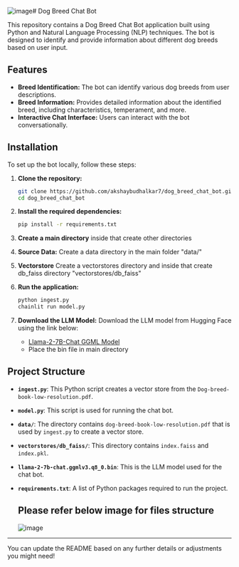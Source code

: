 ![image](https://github.com/user-attachments/assets/bfa638be-2440-4c89-8df7-97eb3d27774d)# Dog Breed Chat Bot

This repository contains a Dog Breed Chat Bot application built using Python and Natural Language Processing (NLP) techniques. The bot is designed to identify and provide information about different dog breeds based on user input.

## Features

- **Breed Identification:** The bot can identify various dog breeds from user descriptions.
- **Breed Information:** Provides detailed information about the identified breed, including characteristics, temperament, and more.
- **Interactive Chat Interface:** Users can interact with the bot conversationally.

## Installation

To set up the bot locally, follow these steps:

1. **Clone the repository:**
   ```bash
   git clone https://github.com/akshaybudhalkar7/dog_breed_chat_bot.git
   cd dog_breed_chat_bot
   ```

2. **Install the required dependencies:**
   ```bash
   pip install -r requirements.txt
   ```

3. **Create a main directory**
   inside that create other directories
   
4. **Source Data:**
   Create a data directory in the main folder
   "data/"

5. **Vectorstore**
Create a vectorstores directory and inside that create db_faiss directory 
"vectorstores/db_faiss"

6. **Run the application:**
   ```bash
   python ingest.py
   chainlit run model.py
   ```

7. **Download the LLM Model:**
   Download the LLM model from Hugging Face using the link below:
   - [Llama-2-7B-Chat GGML Model](https://huggingface.co/TheBloke/Llama-2-7B-Chat-GGML/blob/main/llama-2-7b-chat.ggmlv3.q8_0.bin)
   - Place the bin file in main directory

## Project Structure

- **`ingest.py`**: This Python script creates a vector store from the `Dog-breed-book-low-resolution.pdf`.
- **`model.py`**: This script is used for running the chat bot.
- **`data/`**: The directory contains `dog-breed-book-low-resolution.pdf` that is used by `ingest.py` to create a vector store.
- **`vectorstores/db_faiss/`**: This directory contains `index.faiss` and `index.pkl`.
- **`llama-2-7b-chat.ggmlv3.q8_0.bin`**: This is the LLM model used for the chat bot.
- **`requirements.txt`**: A list of Python packages required to run the project.

  ## Please refer below image for files structure
  ![image](https://github.com/user-attachments/assets/248533fa-93a0-40ca-8856-1031ddf4206c)


---



You can update the README based on any further details or adjustments you might need!
